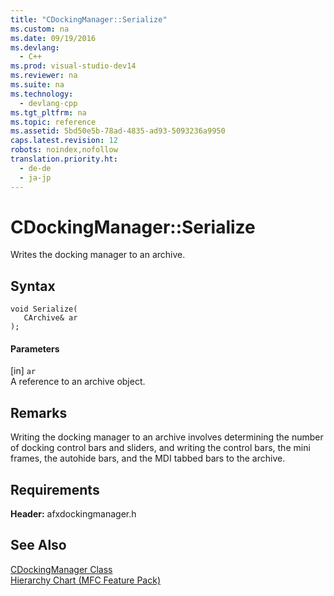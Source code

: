 ```yaml
---
title: "CDockingManager::Serialize"
ms.custom: na
ms.date: 09/19/2016
ms.devlang: 
  - C++
ms.prod: visual-studio-dev14
ms.reviewer: na
ms.suite: na
ms.technology: 
  - devlang-cpp
ms.tgt_pltfrm: na
ms.topic: reference
ms.assetid: 5bd50e5b-78ad-4835-ad93-5093236a9950
caps.latest.revision: 12
robots: noindex,nofollow
translation.priority.ht: 
  - de-de
  - ja-jp
---
```

# CDockingManager::Serialize
Writes the docking manager to an archive.  
  
## Syntax  
  
```  
void Serialize(  
   CArchive& ar  
);  
```  
  
#### Parameters  
 [in] `ar`  
 A reference to an archive object.  
  
## Remarks  
 Writing the docking manager to an archive involves determining the number of docking control bars and sliders, and writing the control bars, the mini frames, the autohide bars, and the MDI tabbed bars to the archive.  
  
## Requirements  
 **Header:** afxdockingmanager.h  
  
## See Also  
 [CDockingManager Class](../vs140/CDockingManager-Class.md)   
 [Hierarchy Chart (MFC Feature Pack)](../vs140/Hierarchy-Chart.md)